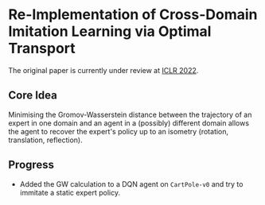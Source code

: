 # Re-Implementation of Cross-Domain Imitation Learning via Optimal Transport

The original paper is currently under review at [ICLR 2022](https://openreview.net/forum?id=xP3cPq2hQC).

## Core Idea

Minimising the Gromov-Wasserstein distance between the trajectory of an expert in one domain and an agent in a (possibly) different domain allows the agent to recover
the expert's policy up to an isometry (rotation, translation, reflection). 

## Progress

- Added the GW calculation to a DQN agent on `CartPole-v0` and try to immitate a static expert policy.
